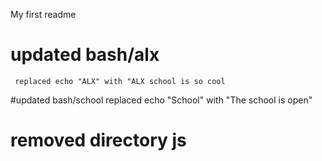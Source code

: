 My first readme
# updated bash/alx
     replaced echo "ALX" with "ALX school is so cool
#updated bash/school
     replaced echo "School" with "The school is open"
# removed directory js
